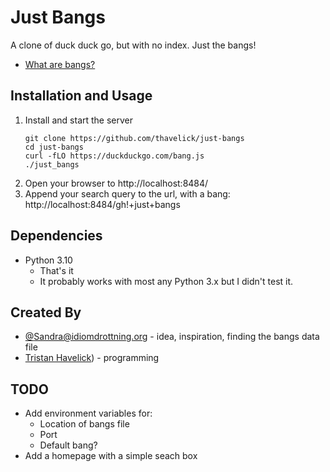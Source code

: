 # Just Bangs

A clone of duck duck go, but with no index. Just the bangs!
* [What are bangs?](https://duckduckgo.com/bang)

## Installation and Usage

1. Install and start the server
    ```
    git clone https://github.com/thavelick/just-bangs
    cd just-bangs
    curl -fLO https://duckduckgo.com/bang.js
    ./just_bangs
    ```
2. Open your browser to http://localhost:8484/
3. Append your search query to the url, with a bang: 
  http://localhost:8484/gh!+just+bangs

## Dependencies
* Python 3.10
  * That's it
  * It probably works with most any Python 3.x but I didn't test it.

## Created By
* [@Sandra@idiomdrottning.org](https://idiomdrottning.org/users/Sandra) - idea, inspiration, finding the bangs data file
* [Tristan Havelick](https://social.linux.pizza/@Natris1979)) - programming

## TODO
* Add environment variables for:
  * Location of bangs file
  * Port
  * Default bang?
* Add a homepage with a simple seach box
